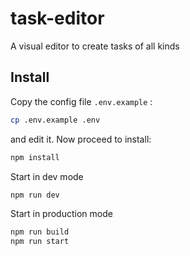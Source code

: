 # task-editor
A visual editor to create tasks of all kinds


## Install

Copy the config file ``.env.example`` :

```sh
cp .env.example .env
```

and edit it. Now proceed to install:

```sh
npm install
```

Start in dev mode
```sh
npm run dev
```

Start in production mode
```sh
npm run build
npm run start
```
